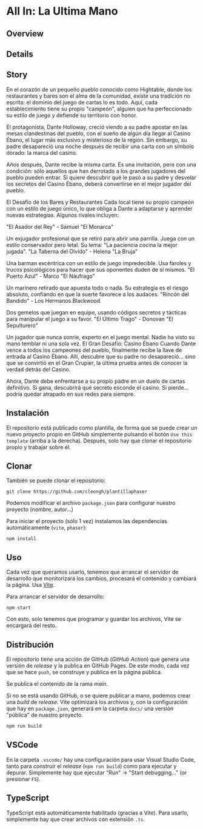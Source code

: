 # All In: La Ultima Mano

## Overview

## Details

## Story

En el corazón de un pequeño pueblo conocido como Hightable, donde los restaurantes y bares son el alma de la comunidad, existe una tradición no escrita: el dominio del juego de cartas lo es todo. Aquí, cada establecimiento tiene su propio "campeón", alguien que ha perfeccionado su estilo de juego y defiende su territorio con honor.

El protagonista, Dante Holloway, creció viendo a su padre apostar en las mesas clandestinas del pueblo, con el sueño de algún día llegar al Casino Ébano, el lugar más exclusivo y misterioso de la región. Sin embargo, su padre desapareció una noche después de recibir una carta con un símbolo dorado: la marca del casino.

Años después, Dante recibe la misma carta. Es una invitación, pero con una condición: sólo aquellos que han derrotado a los grandes jugadores del pueblo pueden entrar. Si quiere descubrir qué le pasó a su padre y desvelar los secretos del Casino Ébano, deberá convertirse en el mejor jugador del pueblo.

El Desafío de los Bares y Restaurantes
Cada local tiene su propio campeón con un estilo de juego único, lo que obliga a Dante a adaptarse y aprender nuevas estrategias. Algunos rivales incluyen:

"El Asador del Rey" - Samuel "El Monarca"

Un exjugador profesional que se retiró para abrir una parrilla. Juega con un estilo conservador pero letal. Su lema: "La paciencia cocina la mejor jugada".
"La Taberna del Olvido" - Helena "La Bruja"

Una barman excéntrica con un estilo de juego impredecible. Usa faroles y trucos psicológicos para hacer que sus oponentes duden de sí mismos.
"El Puerto Azul" - Marco "El Náufrago"

Un marinero retirado que apuesta todo o nada. Su estrategia es el riesgo absoluto, confiando en que la suerte favorece a los audaces.
"Rincón del Bandido" - Los Hermanos Blackwood

Dos gemelos que juegan en equipo, usando códigos secretos y tácticas para manipular el juego a su favor.
"El Último Trago" - Donovan "El Sepulturero"

Un jugador que nunca sonríe, experto en el juego mental. Nadie ha visto su mano temblar ni una sola vez.
El Gran Desafío: Casino Ébano
Cuando Dante vence a todos los campeones del pueblo, finalmente recibe la llave de entrada al Casino Ébano. Allí, descubre que su padre no desapareció… sino que se convirtió en el Gran Crupier, la última prueba antes de conocer la verdad detrás del Casino.

Ahora, Dante debe enfrentarse a su propio padre en un duelo de cartas definitivo. Si gana, descubrirá qué secreto esconde el casino. Si pierde… podría quedar atrapado en sus redes para siempre.

## Instalación

El repositorio está publicado como plantilla, de forma que se puede crear un nuevo proyecto propio en GitHub simplemente pulsando el botón `Use this template` (arriba a la derecha). Después, solo hay que clonar el repositorio propio y trabajar sobre él.

## Clonar

También se puede clonar el repositorio:

```
git clone https://github.com/cleongh/plantillaphaser
```

Podemos modificar el archivo `package.json` para configurar nuestro proyecto (nombre, autor...)

Para iniciar el proyecto (sólo 1 vez) instalamos las dependencias automáticamente (`vite`, `phaser`):

```
npm install
```

## Uso

Cada vez que queramos usarlo, tenemos que arrancar el servidor de desarrollo que monitorizará los cambios, procesará el contenido y cambiará la página. Usa [Vite](https://es.vitejs.dev/).

Para arrancar el servidor de desarrollo:

```
npm start
```

Con esto, solo tenemos que programar y guardar los archivos, Vite se encargará del resto.

## Distribución

El repositorio tiene una acción de GitHub (*GitHub Action*) que genera una versión de *release* y la publica en GitHub Pages. De este modo, cada vez que se hace `push`, se construye y publica en la página pública.

Se publica el contenido de la rama *main*.

Si no se está usando GitHub, o se quiere publicar a mano, podemos crear una *build* de *release*. Vite optimizará los archivos y, con la configuración que hay en `package.json`, generará en la carpeta `docs/` una versión "pública" de nuestro proyecto.

```sh
npm run build
```

<!-- ### En GitHub -->

<!-- Está todo configurado para que se active "GitHub Pages", y se use, en la rama principal (se suele llamar `main`), la carpeta `docs/`. Simplemente hay que activarlo en "Settings" → "Pages" → "Build and deployment". -->

## VSCode

En la carpeta `.vscode/` hay una configuración para usar Visual Studio Code, tanto para construir el *release* (`npm run build`) como para ejecutar y depurar. Simplemente hay que ejecutar "Run" → "Start debugging..." (or presionar `F5`).

## TypeScript

TypeScript está automáticamente habilitado (gracias a Vite). Para usarlo, simplemente hay que crear archivos con extensión `.ts`.
